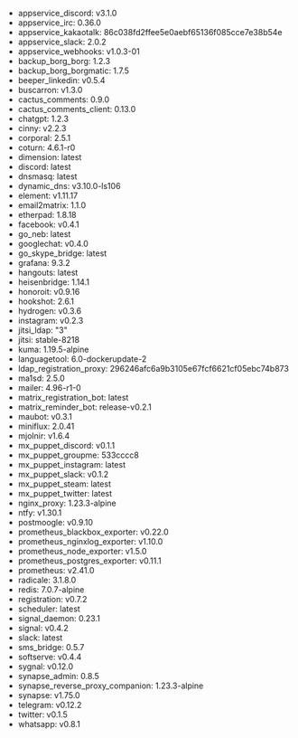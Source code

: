 * appservice_discord: v3.1.0
* appservice_irc: 0.36.0
* appservice_kakaotalk: 86c038fd2ffee5e0aebf65136f085cce7e38b54e
* appservice_slack: 2.0.2
* appservice_webhooks: v1.0.3-01
* backup_borg_borg: 1.2.3
* backup_borg_borgmatic: 1.7.5
* beeper_linkedin: v0.5.4
* buscarron: v1.3.0
* cactus_comments: 0.9.0
* cactus_comments_client: 0.13.0
* chatgpt: 1.2.3
* cinny: v2.2.3
* corporal: 2.5.1
* coturn: 4.6.1-r0
* dimension: latest
* discord: latest
* dnsmasq: latest
* dynamic_dns: v3.10.0-ls106
* element: v1.11.17
* email2matrix: 1.1.0
* etherpad: 1.8.18
* facebook: v0.4.1
* go_neb: latest
* googlechat: v0.4.0
* go_skype_bridge: latest
* grafana: 9.3.2
* hangouts: latest
* heisenbridge: 1.14.1
* honoroit: v0.9.16
* hookshot: 2.6.1
* hydrogen: v0.3.6
* instagram: v0.2.3
* jitsi_ldap: "3"
* jitsi: stable-8218
* kuma: 1.19.5-alpine
* languagetool: 6.0-dockerupdate-2
* ldap_registration_proxy: 296246afc6a9b3105e67fcf6621cf05ebc74b873
* ma1sd: 2.5.0
* mailer: 4.96-r1-0
* matrix_registration_bot: latest
* matrix_reminder_bot: release-v0.2.1
* maubot: v0.3.1
* miniflux: 2.0.41
* mjolnir: v1.6.4
* mx_puppet_discord: v0.1.1
* mx_puppet_groupme: 533cccc8
* mx_puppet_instagram: latest
* mx_puppet_slack: v0.1.2
* mx_puppet_steam: latest
* mx_puppet_twitter: latest
* nginx_proxy: 1.23.3-alpine
* ntfy: v1.30.1
* postmoogle: v0.9.10
* prometheus_blackbox_exporter: v0.22.0
* prometheus_nginxlog_exporter: v1.10.0
* prometheus_node_exporter: v1.5.0
* prometheus_postgres_exporter: v0.11.1
* prometheus: v2.41.0
* radicale: 3.1.8.0
* redis: 7.0.7-alpine
* registration: v0.7.2
* scheduler: latest
* signal_daemon: 0.23.1
* signal: v0.4.2
* slack: latest
* sms_bridge: 0.5.7
* softserve: v0.4.4
* sygnal: v0.12.0
* synapse_admin: 0.8.5
* synapse_reverse_proxy_companion: 1.23.3-alpine
* synapse: v1.75.0
* telegram: v0.12.2
* twitter: v0.1.5
* whatsapp: v0.8.1
